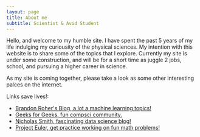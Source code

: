 ```yaml
---
layout: page
title: About me
subtitle: Scientist & Avid Student
---
```


Hello, and welcome to my humble site. I have spent the past 5 years of my life indulging my curiousity of the physical sciences. My  intention with this website is to share some of the topics that I explore. Currently my site is under some construction, and will be for a short time as juggle 2 jobs, school, and pursuing a higher career in science. 

As my site is coming together, please take a look as some other interesting palces on the internet. 

Links save lives!:
* [Brandon Roher's Blog, a lot a machine learning topics!](https://brohrer.github.io/blog.html)
* [Geeks for Geeks, fun compsci community.](https://www.geeksforgeeks.org/)
* [Nicholas Smith, fascinating data science blog!](https://nicholastsmith.wordpress.com/)
* [Project Euler, get practice working on fun math problems!](https://projecteuler.net/news)
